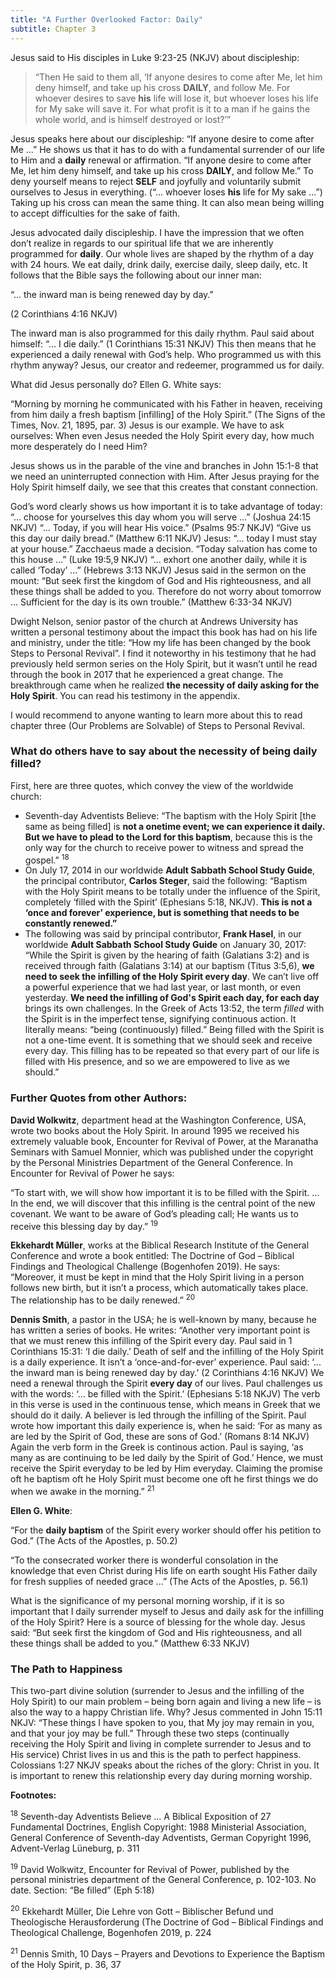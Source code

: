 ```yaml
---
title: "A Further Overlooked Factor: Daily"
subtitle: Chapter 3
---
```


Jesus said to His disciples in Luke 9:23-25 (NKJV) about discipleship:

> <callout></callout>
> “Then He said to them all, ‘If anyone desires to come after Me, let him deny himself, and take up his cross **DAILY**, and follow Me. For whoever desires to save **his** life will lose it, but whoever loses his life for My sake will save it. For what profit is it to a man if he gains the whole world, and is himself destroyed or lost?’”

Jesus speaks here about our discipleship: “If anyone desire to come after Me ...” He shows us that it has to do with a fundamental surrender of our life to Him and a **daily** renewal or affirmation. “If anyone desire to come after Me, let him deny himself, and take up his cross **DAILY**, and follow Me.” To deny yourself means to reject **SELF** and joyfully and voluntarily submit ourselves to Jesus in everything. (“... whoever loses **his** life for My sake ...”) Taking up his cross can mean the same thing. It can also mean being willing to accept difficulties for the sake of faith.

Jesus advocated daily discipleship. I have the impression that we often don’t realize in regards to our spiritual life that we are inherently programmed for **daily**. Our whole lives are shaped by the rhythm of a day with 24 hours. We eat daily, drink daily, exercise daily, sleep daily, etc. It follows that the Bible says the following about our inner man:

“... the inward man is being renewed day by day.”

(2 Corinthians 4:16 NKJV)

The inward man is also programmed for this daily rhythm. Paul said about himself: “... I die daily.” (1 Corinthians 15:31 NKJV) This then means that he experienced a daily renewal with God’s help. Who programmed us with this rhythm anyway? Jesus, our creator and redeemer, programmed us for daily.

What did Jesus personally do? Ellen G. White says:

“Morning by morning he communicated with his Father in heaven, receiving from him daily a fresh baptism [infilling] of the Holy Spirit.” (The Signs of the Times, Nov. 21, 1895, par. 3) Jesus is our example. We have to ask ourselves: When even Jesus needed the Holy Spirit every day, how much more desperately do I need Him?

Jesus shows us in the parable of the vine and branches in John 15:1-8 that we need an uninterrupted connection with Him. After Jesus praying for the Holy Spirit himself daily, we see that this creates that constant connection.

God’s word clearly shows us how important it is to take advantage of today: “... choose for yourselves this day whom you will serve ...” (Joshua 24:15 NKJV) “... Today, if you will hear His voice.” (Psalms 95:7 NKJV) “Give us this day our daily bread.” (Matthew 6:11 NKJV) Jesus: “... today I must stay at your house.” Zacchaeus made a decision. “Today salvation has come to this house ...” (Luke 19:5,9 NKJV) “... exhort one another daily, while it is called ‘Today’ ...” (Hebrews 3:13 NKJV) Jesus said in the sermon on the mount: “But seek first the kingdom of God and His righteousness, and all these things shall be added to you. Therefore do not worry about tomorrow ... Sufficient for the day is its own trouble.” (Matthew 6:33-34 NKJV)

Dwight Nelson, senior pastor of the church at Andrews University has written a personal testimony about the impact this book has had on his life and ministry, under the title: “How my life has been changed by the book Steps to Personal Revival”. I find it noteworthy in his testimony that he had previously held sermon series on the Holy Spirit, but it wasn’t until he read through the book in 2017 that he experienced a great change. The breakthrough came when he realized **the necessity of daily asking for the Holy Spirit**. You can read his testimony in the appendix.

I would recommend to anyone wanting to learn more about this to read chapter three (Our Problems are Solvable) of Steps to Personal Revival.

### What do others have to say about the necessity of being daily filled?

First, here are three quotes, which convey the view of the worldwide church:

- Seventh-day Adventists Believe: “The baptism with the Holy Spirit [the same as being filled] is **not a onetime event; we can experience it daily. But we have to plead to the Lord for this baptism**, because this is the only way for the church to receive power to witness and spread the gospel.” <sup>18</sup>
- On July 17, 2014 in our worldwide **Adult Sabbath School Study Guide**, the principal contributor, **Carlos Steger**, said the following: “Baptism with the Holy Spirit means to be totally under the influence of the Spirit, completely ‘filled with the Spirit’ (Ephesians 5:18, NKJV). **This is not a ‘once and forever’ experience, but is something that needs to be constantly renewed.”**
- The following was said by principal contributor, **Frank Hasel**, in our worldwide **Adult Sabbath School Study Guide** on January 30, 2017: “While the Spirit is given by the hearing of faith (Galatians 3:2) and is received through faith (Galatians 3:14) at our baptism (Titus 3:5,6), **we need to seek the infilling of the Holy Spirit every day**. We can’t live off a powerful experience that we had last year, or last month, or even yesterday. **We need the infilling of God's Spirit each day, for each day** brings its own challenges. In the Greek of Acts 13:52, the term _filled_ with the Spirit is in the imperfect tense, signifying continuous action. It literally means: “being (continuously) filled.” Being filled with the Spirit is not a one-time event. It is something that we should seek and receive every day. This filling has to be repeated so that every part of our life is filled with His presence, and so we are empowered to live as we should.”

### Further Quotes from other Authors:

**David Wolkwitz**, department head at the Washington Conference, USA, wrote two books about the Holy Spirit. In around 1995 we received his extremely valuable book, Encounter for Revival of Power, at the Maranatha Seminars with Samuel Monnier, which was published under the copyright by the Personal Ministries Department of the General Conference. In Encounter for Revival of Power he says:

“To start with, we will show how important it is to be filled with the Spirit. ... In the end, we will discover that this infilling is the central point of the new covenant. We want to be aware of God’s pleading call; He wants us to receive this blessing day by day.” <sup>19</sup>

**Ekkehardt Müller**, works at the Biblical Research Institute of the General Conference and wrote a book entitled: The Doctrine of God – Biblical Findings and Theological Challenge (Bogenhofen 2019). He says: “Moreover, it must be kept in mind that the Holy Spirit living in a person follows new birth, but it isn’t a process, which automatically takes place. The relationship has to be daily renewed.” <sup>20</sup>

**Dennis Smith**, a pastor in the USA; he is well-known by many, because he has written a series of books. He writes: “Another very important point is that we must renew this infilling of the Spirit every day. Paul said in 1 Corinthians 15:31: ‘I die daily.’ Death of self and the infilling of the Holy Spirit is a daily experience. It isn’t a ‘once-and-for-ever’ experience. Paul said: ‘... the inward man is being renewed day by day.’ (2 Corinthians 4:16 NKJV) We need a renewal through the Spirit **every day** of our lives. Paul challenges us with the words: ‘... be filled with the Spirit.’ (Ephesians 5:18 NKJV) The verb in this verse is used in the continuous tense, which means in Greek that we should do it daily. A believer is led through the infilling of the Spirit. Paul wrote how important this daily experience is, when he said: ‘For as many as are led by the Spirit of God, these are sons of God.’ (Romans 8:14 NKJV) Again the verb form in the Greek is continous action. Paul is saying, ‘as many as are continuing to be led daily by the Spirit of God.’ Hence, we must receive the Spirit everyday to be led by Him everyday. Claiming the promise oft he baptism oft he Holy Spirit must become one oft he first things we do when we awake in the morning.” <sup>21</sup>

**Ellen G. White**:

“For the **daily baptism** of the Spirit every worker should offer his petition to God.” (The Acts of the Apostles, p. 50.2)

“To the consecrated worker there is wonderful consolation in the knowledge that even Christ during His life on earth sought His Father daily for fresh supplies of needed grace ...” (The Acts of the Apostles, p. 56.1)

What is the significance of my personal morning worship, if it is so important that I daily surrender myself to Jesus and daily ask for the infilling of the Holy Spirit? Here is a source of blessing for the whole day. Jesus said: “But seek first the kingdom of God and His righteousness, and all these things shall be added to you.” (Matthew 6:33 NKJV)

### The Path to Happiness

This two-part divine solution (surrender to Jesus and the infilling of the Holy Spirit) to our main problem – being born again and living a new life – is also the way to a happy Christian life. Why? Jesus commented in John 15:11 NKJV: “These things I have spoken to you, that My joy may remain in you, and that your joy may be full.” Through these two steps (continually receiving the Holy Spirit and living in complete surrender to Jesus and to His service) Christ lives in us and this is the path to perfect happiness. Colossians 1:27 NKJV speaks about the riches of the glory: Christ in you. It is important to renew this relationship every day during morning worship.

**Footnotes:**

<sup>18</sup> Seventh-day Adventists Believe ... A Biblical Exposition of 27 Fundamental Doctrines, English Copyright: 1988 Ministerial Association, General Conference of Seventh-day Adventists, German Copyright 1996, Advent-Verlag Lüneburg, p. 311

<sup>19</sup> David Wolkwitz, Encounter for Revival of Power, published by the personal ministries department of the General Conference, p. 102-103. No date. Section: “Be filled” (Eph 5:18)

<sup>20</sup> Ekkehardt Müller, Die Lehre von Gott – Biblischer Befund und Theologische Herausforderung (The Doctrine of God – Biblical Findings and Theological Challenge, Bogenhofen 2019, p. 224

<sup>21</sup> Dennis Smith, 10 Days – Prayers and Devotions to Experience the Baptism of the Holy Spirit, p. 36, 37